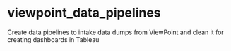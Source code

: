 # viewpoint_data_pipelines
Create data pipelines to intake data dumps from ViewPoint and clean it for creating dashboards in Tableau 
